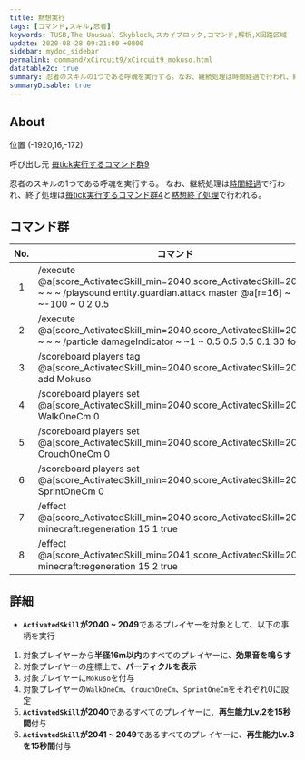 ```yaml
---
title: 黙想実行
tags: [コマンド,スキル,忍者]
keywords: TUSB,The Unusual Skyblock,スカイブロック,コマンド,解析,X回路区域
update: 2020-08-28 09:21:00 +0000
sidebar: mydoc_sidebar
permalink: command/xCircuit9/xCircuit9_mokuso.html
datatable2c: true
summary: 忍者のスキルの1つである呼魂を実行する。なお、継続処理は時間経過で行われ、終了処理は毎tick実行するコマンド群4と黙想終了処理で行われる。
summaryDisable: true
---
```


## About

<span class="tagYellow">位置</span> (-1920,16,-172)

<span class="tagBlack">呼び出し元</span> [毎tick実行するコマンド群9]({{site.baseurl}}/command/xCircuit9/xCircuit9_command.html)

忍者のスキルの1つである呼魂を実行する。
なお、継続処理は[時間経過]({{site.baseurl}}/command/xCircuit1/xCircuit1_timeElapsed.html)で行われ、終了処理は[毎tick実行するコマンド群4]({{site.baseurl}}/command/xCircuit4/xCircuit4_command.html)と[黙想終了処理]({{site.baseurl}}/command/xCircuit4/xCircuit4_mokusoEndProcessing.html)で行われる。

## コマンド群

<div class="datatable2c-begin"></div>

|No.|コマンド|
|:-:|-|
|1|/execute @a[score_ActivatedSkill_min=2040,score_ActivatedSkill=2049] ~ ~ ~ /playsound entity.guardian.attack master @a[r=16] ~ ~-100 ~ 0 2 0.5|
|2|/execute @a[score_ActivatedSkill_min=2040,score_ActivatedSkill=2049] ~ ~ ~ /particle damageIndicator ~ ~1 ~ 0.5 0.5 0.5 0.1 30 force|
|3|/scoreboard players tag @a[score_ActivatedSkill_min=2040,score_ActivatedSkill=2049] add Mokuso|
|4|/scoreboard players set @a[score_ActivatedSkill_min=2040,score_ActivatedSkill=2049] WalkOneCm 0|
|5|/scoreboard players set @a[score_ActivatedSkill_min=2040,score_ActivatedSkill=2049] CrouchOneCm 0|
|6|/scoreboard players set @a[score_ActivatedSkill_min=2040,score_ActivatedSkill=2049] SprintOneCm 0|
|7|/effect @a[score_ActivatedSkill_min=2040,score_ActivatedSkill=2040] minecraft:regeneration 15 1 true|
|8|/effect @a[score_ActivatedSkill_min=2041,score_ActivatedSkill=2049] minecraft:regeneration 15 2 true|

<div class="datatable2c-end"></div>

## 詳細

- **`ActivatedSkill`が2040 ~ 2049**であるプレイヤーを対象として、以下の事柄を実行

1. 対象プレイヤーから**半径16m以内**のすべてのプレイヤーに、**効果音を鳴らす**
2. 対象プレイヤーの座標上で、**パーティクルを表示**
3. 対象プレイヤーに`Mokuso`を付与
4. 対象プレイヤーの`WalkOneCm`、`CrouchOneCm`、`SprintOneCm`をそれぞれ0に設定
5. **`ActivatedSkill`が2040**であるすべてのプレイヤーに、**再生能力Lv.2を15秒間**付与
6. **`ActivatedSkill`が2041 ~ 2049**であるすべてのプレイヤーに、**再生能力Lv.3を15秒間**付与
